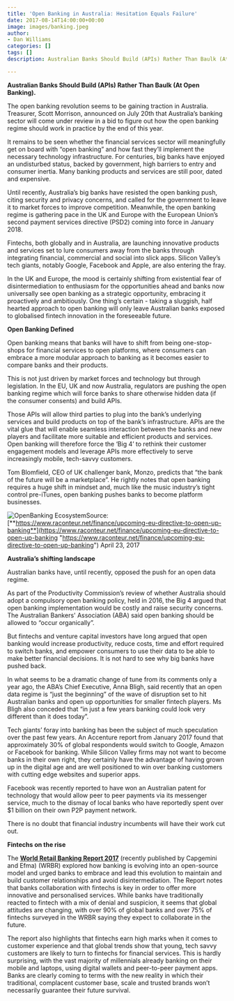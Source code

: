 ```yaml
---
title: 'Open Banking in Australia: Hesitation Equals Failure'
date: 2017-08-14T14:00:00+00:00
image: images/banking.jpeg
author:
- Dan Williams
categories: []
tags: []
description: Australian Banks Should Build (APIs) Rather Than Baulk (At Open Banking).

---
```

**Australian Banks Should Build (APIs) Rather Than Baulk (At Open Banking).**

The open banking revolution seems to be gaining traction in Australia. Treasurer, Scott Morrison, announced on July 20th that Australia’s banking sector will come under review in a bid to figure out how the open banking regime should work in practice by the end of this year.

It remains to be seen whether the financial services sector will meaningfully get on board with “open banking” and how fast they’ll implement the necessary technology infrastructure. For centuries, big banks have enjoyed an undisturbed status, backed by government, high barriers to entry and consumer inertia. Many banking products and services are still poor, dated and expensive.

Until recently, Australia’s big banks have resisted the open banking push, citing security and privacy concerns, and called for the government to leave it to market forces to improve competition. Meanwhile, the open banking regime is gathering pace in the UK and Europe with the European Union’s second payment services directive (PSD2) coming into force in January 2018.

Fintechs, both globally and in Australia, are launching innovative products and services set to lure consumers away from the banks through integrating financial, commercial and social into slick apps. Silicon Valley’s tech giants, notably Google, Facebook and Apple, are also entering the fray.

In the UK and Europe, the mood is certainly shifting from existential fear of disintermediation to enthusiasm for the opportunities ahead and banks now universally see open banking as a strategic opportunity, embracing it proactively and ambitiously. One thing’s certain - taking a sluggish, half hearted approach to open banking will only leave Australian banks exposed to globalised fintech innovation in the foreseeable future.

**Open Banking Defined**

Open banking means that banks will have to shift from being one-stop-shops for financial services to open platforms, where consumers can embrace a more modular approach to banking as it becomes easier to compare banks and their products.

This is not just driven by market forces and technology but through legislation. In the EU, UK and now Australia, regulators are pushing the open banking regime which will force banks to share otherwise hidden data (if the consumer consents) and build APIs.

Those APIs will allow third parties to plug into the bank’s underlying services and build products on top of the bank’s infrastructure. APIs are the vital glue that will enable seamless interaction between the banks and new players and facilitate more suitable and efficient products and services. Open banking will therefore force the ‘Big 4’ to rethink their customer engagement models and leverage APIs more effectively to serve increasingly mobile, tech-savvy customers.

Tom Blomfield, CEO of UK challenger bank, Monzo, predicts that “the bank of the future will be a marketplace”. He rightly notes that open banking requires a huge shift in mindset and, much like the music industry’s tight control pre-iTunes, open banking pushes banks to become platform businesses.

![](/images/openbanking_ecosystem.jpeg "OpenBanking Ecosystem")Source: [**https://www.raconteur.net/finance/upcoming-eu-directive-to-open-up-banking**](https://www.raconteur.net/finance/upcoming-eu-directive-to-open-up-banking "https://www.raconteur.net/finance/upcoming-eu-directive-to-open-up-banking") April 23, 2017

**Australia’s shifting landscape**

Australian banks have, until recently, opposed the push for an open data regime.

As part of the Productivity Commission’s review of whether Australia should adopt a compulsory open banking policy, held in 2016, the Big 4 argued that open banking implementation would be costly and raise security concerns. The Australian Bankers' Association (ABA) said open banking should be allowed to “occur organically”.

But fintechs and venture capital investors have long argued that open banking would increase productivity, reduce costs, time and effort required to switch banks, and empower consumers to use their data to be able to make better financial decisions. It is not hard to see why big banks have pushed back.

In what seems to be a dramatic change of tune from its comments only a year ago, the ABA’s Chief Executive, Anna Bligh, said recently that an open data regime is “just the beginning” of the wave of disruption set to hit Australian banks and open up opportunities for smaller fintech players. Ms Bligh also conceded that “in just a few years banking could look very different than it does today”.

Tech giants’ foray into banking has been the subject of much speculation over the past few years. An Accenture report from January 2017 found that approximately 30% of global respondents would switch to Google, Amazon or Facebook for banking. While Silicon Valley firms may not want to become banks in their own right, they certainly have the advantage of having grown up in the digital age and are well positioned to win over banking customers with cutting edge websites and superior apps.

Facebook was recently reported to have won an Australian patent for technology that would allow peer to peer payments via its messenger service, much to the dismay of local banks who have reportedly spent over $1 billion on their own P2P payment network.

There is no doubt that financial industry incumbents will have their work cut out.

**Fintechs on the rise**

The [**World Retail Banking Report 2017**](https://www.worldretailbankingreport.com/) (recently published by Capgemini and Efma) (WRBR) explored how banking is evolving into an open-source model and urged banks to embrace and lead this evolution to maintain and build customer relationships and avoid disintermediation. The Report notes that banks collaboration with fintechs is key in order to offer more innovative and personalised services. While banks have traditionally reacted to fintech with a mix of denial and suspicion, it seems that global attitudes are changing, with over 90% of global banks and over 75% of fintechs surveyed in the WRBR saying they expect to collaborate in the future.

The report also highlights that fintechs earn high marks when it comes to customer experience and that global trends show that young, tech savvy customers are likely to turn to fintechs for financial services. This is hardly surprising, with the vast majority of millennials already banking on their mobile and laptops, using digital wallets and peer-to-peer payment apps. Banks are clearly coming to terms with the new reality in which their traditional, complacent customer base, scale and trusted brands won’t necessarily guarantee their future survival.